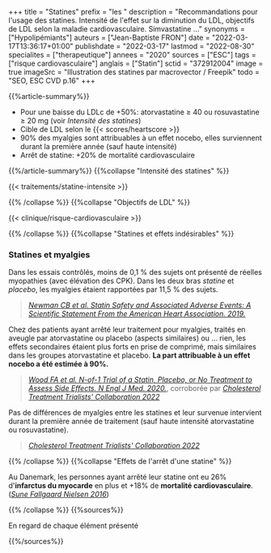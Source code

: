 +++
title = "Statines"
prefix = "les "
description = "Recommandations pour l'usage des statines. Intensité de l'effet sur la diminution du LDL, objectifs de LDL selon la maladie cardiovasculaire. Simvastatine ..."
synonyms = ["Hypolipémiants"]
auteurs = ["Jean-Baptiste FRON"]
date = "2022-03-17T13:36:17+01:00"
publishdate = "2022-03-17"
lastmod = "2022-08-30"
specialites = ["therapeutique"]
annees = "2020"
sources = ["ESC"]
tags = ["risque cardiovasculaire"]
anglais = ["Statin"]
sctid = "372912004"
image = true
imageSrc = "Illustration des statines par macrovector / Freepik"
todo = "SEO, ESC CVD p.16"
+++

{{%article-summary%}}

- Pour une baisse du LDLc de +50%: atorvastatine ≥ 40 ou rosuvastatine ≥ 20 mg (voir *Intensité des statines*)
- Cible de LDL selon le {{< scores/heartscore >}}
- 90% des myalgies sont attribuables à un effet nocebo, elles surviennent durant la première année (sauf haute intensité)
- Arrêt de statine: +20% de mortalité cardiovasculaire

{{%/article-summary%}}
{{%collapse "Intensité des statines" %}}

{{< traitements/statine-intensite >}}

{{% /collapse %}}
{{%collapse "Objectifs de LDL" %}}

{{< clinique/risque-cardiovasculaire >}}

{{% /collapse %}}
{{%collapse "Statines et effets indésirables" %}}

### Statines et myalgies

Dans les essais contrôlés, moins de 0,1 % des sujets ont présenté de réelles myopathies (avec élévation des CPK). Dans les deux bras *statine* et *placebo*, les myalgies étaient rapportées par 11,5 % des sujets.

> *[Newman CB et al. Statin Safety and Associated Adverse Events: A Scientific Statement From the American Heart Association. 2019.](https://www.ahajournals.org/doi/full/10.1161/ATV.0000000000000073)*

Chez des patients ayant arrêté leur traitement pour myalgies, traités en aveugle par atorvastatine ou placebo (aspects similaires) ou ... rien, les effets secondaires étaient plus forts en prise de comprimé, mais similaires dans les groupes atorvastatine et placebo. **La part attribuable à un effet nocebo a été estimée à 90%.**

> *[Wood FA et al. N-of-1 Trial of a Statin, Placebo, or No Treatment to Assess Side Effects. N Engl J Med. 2020.](https://www.nejm.org/doi/10.1056/NEJMc2031173?url_ver=Z39.88-2003)*, corroborée par *[Cholesterol Treatment Trialists' Collaboration 2022](https://www.thelancet.com/journals/lancet/article/PIIS0140-6736(22)01545-8/fulltext)*

Pas de différences de myalgies entre les statines et leur survenue intervient durant la première année de traitement (sauf haute intensité atorvastatine ou rosuvastatine).

> *[Cholesterol Treatment Trialists' Collaboration 2022](https://www.thelancet.com/journals/lancet/article/PIIS0140-6736(22)01545-8/fulltext)*

{{% /collapse %}}
{{%collapse "Effets de l'arrêt d'une statine" %}}

Au Danemark, les personnes ayant arrêté leur statine ont eu 26% d'**infarctus du myocarde** en plus et +18% de **mortalité cardiovasculaire**. (*[Sune Fallgaard Nielsen 2016](https://academic.oup.com/eurheartj/article/37/11/908/2398344)*)

{{% /collapse %}}
{{%sources%}}

En regard de chaque élément présenté

{{%/sources%}}
